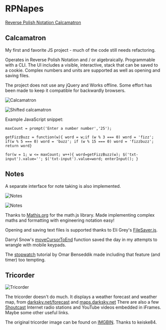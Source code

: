 # RPNapes

<!-- [Reverse Polish Notation Calcamatron](https://napesweaver.github.io/rpnapes/) -->
<a href="https://napesweaver.github.io/rpnapes/" target="_blank">Reverse Polish Notation Calcamatron</a>



## Calcamatron

My first and favorite JS project - much of the code still needs refactoring.

Operates in Reverse Polish Notation and / or algebraically. Programmable with a CLI. The UI includes a visible, interactive, stack that can be saved to a cookie. Complex numbers and units are supported as well as opening and saving files.

The project does not use any jQuery and Works offline. Some effort has been made to keep it compatible for backwardly browsers.

![Calcamatron](images/screenshots/rpnapes.jpg)

![Shifted calcamatron](images/screenshots/rpnapes-2.jpg)

Example JavaScript snippet:

`maxCount = prompt('Enter a number number','25');`

`getFizzBuzz = function(w){ word = w;if (w % 3 === 0) word = 'fizz'; if(w % 5 === 0) word = 'buzz'; if (w % 15 === 0) word = 'fizzbuzz'; return word}`

`for(w = 1; w <= maxCount; w++){ word=getFizzBuzz(w); $('txt-input').value=''; $('txt-input').value=word; enterInput(); }`

## Notes
A separate interface for note taking is also implemented.

![Notes](images/screenshots/notes.jpg)

![Notes](images/screenshots/notes2.jpg)

Thanks to [Mathjs.org](https://mathjs.org/) for the math.js library. Made implementing complex maths and formatting with engineering notation easy!

Opening and saving text files is supported thanks to Eli Grey's [FileSaver.js](https://github.com/eligrey/FileSaver.js/).

Darryl Snow's [moveCursorToEnd](https://gist.github.com/darryl-snow/3990793) function saved the day in my attempts to wrangle with mobile keypads.

The [stopwatch](https://tinloof.com/blog/how-to-build-a-stopwatch-with-html-css-js-react-part-2/) tutorial by Omar Benseddik made including that feature (and timer) too tempting.

## Tricorder

![Tricorder](images/screenshots/tricorder.jpg)

The tricorder doesn't do much. It displays a weather forecast and weather map, from [darksky.net/forecast](https://darksky.net/forecast) and [maps.darksky.net](https://maps.darksky.net) There are also a few [Shoutcast](https://directory.shoutcast.com/) Internet radio stations and YouTube videos embedded in iFrames. Maybe some other useful links.

The original tricorder image can be found on [IMGBIN](https://imgbin.com/png/7Ay8HnU3/medical-tricorder-star-trek-x-prize-foundation-hypospray-png). Thanks to keiske84.
